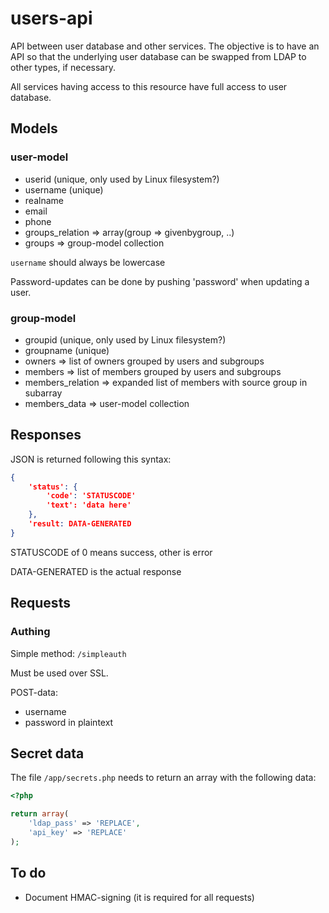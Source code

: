 users-api
=========

API between user database and other services. The objective is to have an API
so that the underlying user database can be swapped from LDAP to other types,
if necessary.

All services having access to this resource have full access to user database.

## Models

### user-model

* userid (unique, only used by Linux filesystem?)
* username (unique)
* realname
* email
* phone
* groups_relation => array(group => givenbygroup, ..)
* groups => group-model collection

```username``` should always be lowercase

Password-updates can be done by pushing 'password' when updating a user.

### group-model

* groupid (unique, only used by Linux filesystem?)
* groupname (unique)
* owners => list of owners grouped by users and subgroups
* members => list of members grouped by users and subgroups
* members_relation => expanded list of members with source group in subarray
* members_data => user-model collection

## Responses

JSON is returned following this syntax:
```json
{
	'status': {
		'code': 'STATUSCODE'
		'text': 'data here'
	},
	'result: DATA-GENERATED
}
```

STATUSCODE of 0 means success, other is error

DATA-GENERATED is the actual response

## Requests

### Authing

Simple method: ```/simpleauth```

Must be used over SSL.

POST-data:
* username
* password in plaintext

## Secret data
The file ```/app/secrets.php``` needs to return an array with the following data:

```php
<?php

return array(
	'ldap_pass' => 'REPLACE',
	'api_key' => 'REPLACE'
);
```

## To do
* Document HMAC-signing (it is required for all requests)